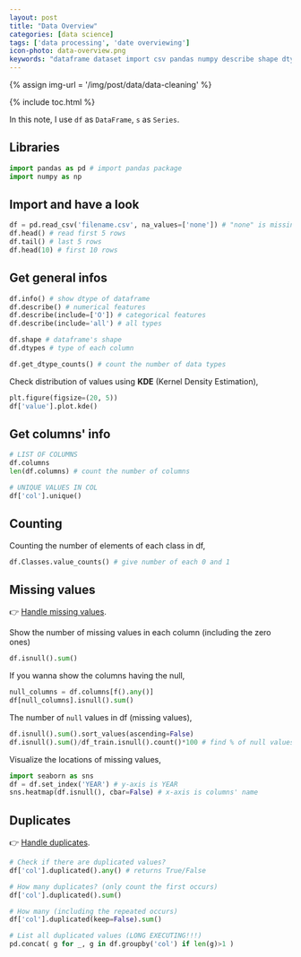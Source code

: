 ```yaml
---
layout: post
title: "Data Overview"
categories: [data science]
tags: ['data processing', 'date overviewing']
icon-photo: data-overview.png
keywords: "dataframe dataset import csv pandas numpy describe shape dtype list of columns counting missing values NaNs null heatmap seaborn check duplicate show all deal handle processing KDE Kernel Density Estimation values distribution"
---
```


{% assign img-url = '/img/post/data/data-cleaning' %}

{% include toc.html %}

In this note, I use `df` as `DataFrame`, `s` as `Series`.

## Libraries

~~~ python
import pandas as pd # import pandas package
import numpy as np
~~~

## Import and have a look

~~~ python
df = pd.read_csv('filename.csv', na_values=['none']) # "none" is missing data
df.head() # read first 5 rows
df.tail() # last 5 rows
df.head(10) # first 10 rows
~~~

## Get general infos

~~~ python 
df.info() # show dtype of dataframe
df.describe() # numerical features
df.describe(include=['O']) # categorical features
df.describe(include='all') # all types

df.shape # dataframe's shape
df.dtypes # type of each column

df.get_dtype_counts() # count the number of data types
~~~

Check distribution of values using **KDE** (Kernel Density Estimation),

~~~ python
plt.figure(figsize=(20, 5))
df['value'].plot.kde()
~~~

## Get columns' info

~~~ python
# LIST OF COLUMNS
df.columns
len(df.columns) # count the number of columns

# UNIQUE VALUES IN COL
df['col'].unique()
~~~

## Counting

Counting the number of elements of each class in df,

~~~ python
df.Classes.value_counts() # give number of each 0 and 1
~~~

## Missing values

👉 [Handle missing values](/data-preprocessing-cleaning#deal-with-missing-values-nan).

Show the number of missing values in each column (including the zero ones)

~~~ python
df.isnull().sum()
~~~

If you wanna show the columns having the null,

~~~ python
null_columns = df.columns[f().any()]
df[null_columns].isnull().sum()
~~~

The number of `null` values in df (missing values),

~~~ python
df.isnull().sum().sort_values(ascending=False)
df.isnull().sum()/df_train.isnull().count()*100 # find % of null values
~~~

Visualize the locations of missing values,

~~~ python
import seaborn as sns
df = df.set_index('YEAR') # y-axis is YEAR
sns.heatmap(df.isnull(), cbar=False) # x-axis is columns' name
~~~

## Duplicates

👉 [Handle duplicates](/data-preprocessing-cleaning#drop-duplicates).

~~~ python
# Check if there are duplicated values?
df['col'].duplicated().any() # returns True/False

# How many duplicates? (only count the first occurs)
df['col'].duplicated().sum()

# How many (including the repeated occurs)
df['col'].duplicated(keep=False).sum()

# List all duplicated values (LONG EXECUTING!!!)
pd.concat( g for _, g in df.groupby('col') if len(g)>1 )
~~~



